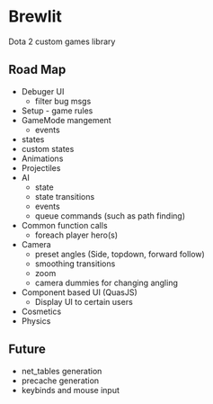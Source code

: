  # Brewlit #
 
 Dota 2 custom games library
 
 Road Map
--------
* Debuger UI
  * filter bug msgs
* Setup - game rules
* GameMode mangement
  * events
*  states
  * custom states
* Animations
* Projectiles
* AI
  * state
  *  state transitions
  * events
  * queue commands (such as path finding)
* Common function calls
  * foreach player hero(s)
* Camera
  * preset angles (Side, topdown, forward follow)
  * smoothing transitions
  * zoom
  * camera dummies for changing angling
* Component based UI (QuasJS)
  * Display UI to certain users
* Cosmetics
* Physics

Future
------------
* net_tables generation
* precache generation
* keybinds and mouse input
